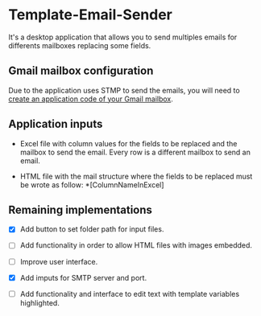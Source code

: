 # Template-Email-Sender

It's a desktop application that allows you to send multiples emails for differents mailboxes replacing some fields.

## Gmail mailbox configuration

Due to the application uses STMP to send the emails, you will need to [create an application code of your Gmail mailbox](https://support.google.com/mail/answer/185833?hl=en).

## Application inputs

- Excel file with column values for the fields to be replaced and the mailbox to send the email.
Every row is a different mailbox to send an email.

- HTML file with the mail structure where the fields to be replaced must be wrote as follow: *[ColumnNameInExcel]

## Remaining implementations

- [X] Add button to set folder path for input files.

- [ ] Add functionality in order to allow  HTML files with images embedded.

- [ ] Improve user interface.

- [X] Add imputs for SMTP server and port.

- [ ] Add functionality and interface to edit text with template variables highlighted.

